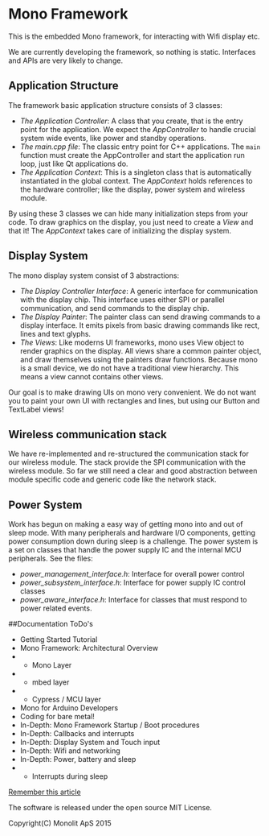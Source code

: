 # Mono Framework
This is the embedded Mono framework, for interacting with Wifi display etc.

We are currently developing the framework, so nothing is static. Interfaces and APIs are very likely to change.

## Application Structure
The framework basic application structure consists of 3 classes:

 * _The Application Controller_: A class that you create, that is the entry point for the application. We expect the _AppController_ to handle crucial system wide events, like power and standby operations.
 * _The main.cpp file_: The classic entry point for C++ applications. The `main` function must create the AppController and start the application run loop, just like Qt applications do.
 * _The Application Context_: This is a singleton class that is automatically instantiated in the global context. The _AppContext_ holds references to the hardware controller; like the display, power system and wireless module.

By using these 3 classes we can hide many initialization steps from your code. To draw graphics on the display, you just need to create a _View_ and that it! The _AppContext_ takes care of initializing the display system.

## Display System
The mono display system consist of 3 abstractions:

* _The Display Controller Interface_: A generic interface for communication with the display chip. This interface uses either SPI or parallel communication, and send commands to the display chip.
* _The Display Painter_: The painter class can send drawing commands to a display interface. It emits pixels from basic drawing commands like rect, lines and text glyphs.
* _The Views_: Like moderns UI frameworks, mono uses View object to render graphics on the display. All views share a common painter object, and draw themselves using the painters draw functions. Because mono is a small device, we do not have a traditional view hierarchy. This means a view cannot contains other views.

Our goal is to make drawing UIs on mono very convenient. We do not want you to paint your own UI with rectangles and lines, but using our Button and TextLabel views!


## Wireless communication stack
We have re-implemented and re-structured the communication stack for our wireless module. The stack provide the SPI communication with the wireless module. So far we still need a clear and good abstraction between module specific code and generic code like the network stack.

## Power System
Work has begun on making a easy way of getting mono into and out of sleep mode. With many peripherals and hardware I/O components, getting power consumption down during sleep is a challenge. The power system is a set on classes that handle the power supply IC and the internal MCU peripherals. See the files:

* *power_management_interface.h*: Interface for overall power control
* *power_subsystem_interface.h*: Interface for power supply IC control classes
* *power_aware_interface.h*: Interface for classes that must respond to power related events.

##Documentation ToDo's

* Getting Started Tutorial
* Mono Framework: Architectural Overview
* * Mono Layer
* * mbed layer
* * Cypress / MCU layer
* Mono for Arduino Developers
* Coding for bare metal! 
* In-Depth: Mono Framework Startup / Boot procedures
* In-Depth: Callbacks and interrupts
* In-Depth: Display System and Touch input
* In-Depth: Wifi and networking
* In-Depth: Power, battery and sleep
* * Interrupts during sleep

[Remember this article](https://msdn.microsoft.com/en-us/magazine/gg309172.aspx)

The software is released under the open source MIT License.

Copyright(C) Monolit ApS 2015
